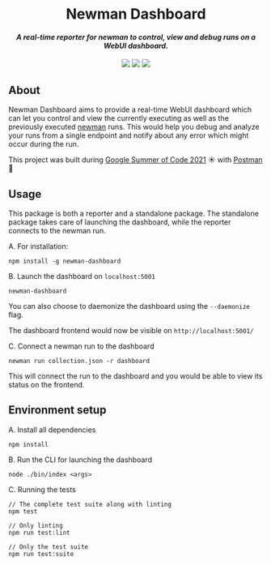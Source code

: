 <h1 align="center">
    Newman Dashboard
</h1>

<h4 align="center"><i>A real-time reporter for newman to control, view and debug runs on a WebUI dashboard.</i></h4>

<p align="center">
    <img src="https://img.shields.io/badge/built%20with-JavaScript-green?style=flat-square&logo=node.js">
    <img src="https://img.shields.io/badge/built%20for-newman-orange?style=flat-square&logo=postman">
    <img src="https://img.shields.io/badge/version-0.0.1-blue?style=flat-square">
</p>

## About

Newman Dashboard aims to provide a real-time WebUI dashboard which can let you control and view the currently executing as well as the previously executed [newman](https://github.com/postmanlabs/newman) runs. This would help you debug and analyze your runs from a single endpoint and notify about any error which might occur during the run.

This project was built during [Google Summer of Code 2021](https://summerofcode.withgoogle.com/projects/#5547391014404096) ☀️ with [Postman](https://github.com/postmanlabs) 🚀

## Usage

This package is both a reporter and a standalone package. The standalone package takes care of launching the dashboard, while the reporter connects to the newman run.

A. For installation:

```
npm install -g newman-dashboard
```

B. Launch the dashboard on `localhost:5001`

```
newman-dashboard
```

You can also choose to daemonize the dashboard using the `--daemonize` flag.

The dashboard frontend would now be visible on `http://localhost:5001/`

C. Connect a newman run to the dashboard

```
newman run collection.json -r dashboard
```

This will connect the run to the dashboard and you would be able to view its status on the frontend.

## Environment setup

A. Install all dependencies

```
npm install
```

B. Run the CLI for launching the dashboard

```
node ./bin/index <args>
```

C. Running the tests

```
// The complete test suite along with linting
npm test

// Only linting
npm run test:lint

// Only the test suite
npm run test:suite
```
